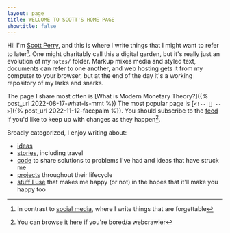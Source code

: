 ```yaml
---
layout: page
title: WELCOME TO SCOTT'S HOME PAGE
showtitle: false
---
```


Hi! I'm [Scott Perry](about), and this is where I write things that I might want to refer to later[^social]. One might charitably call this a digital garden, but it's really just an evolution of my `notes/` folder. Markup mixes media and styled text, documents can refer to one another, and web hosting gets it from my computer to your browser, but at the end of the day it's a working repository of my larks and snarks.

The page I share most often is [What is Modern Monetary Theory?]({% post_url 2022-08-17-what-is-mmt %}) The most popular page is [`<!-- 🤦 -->`]({% post_url 2022-11-12-facepalm %}). You should subscribe to the [feed](/feed.xml) if you'd like to keep up with changes as they happen[^blog].

Broadly categorized, I enjoy writing about:

* [ideas](ideas)
* [stories](stories), including travel
* [code](code) to share solutions to problems I've had and ideas that have struck me
* [projects](projects) throughout their lifecycle
* [stuff I use](iusethis) that makes me happy (or not) in the hopes that it'll make you happy too

[^social]: In contrast to [social media](/about/#fn:socials), where I write things that are forgettable
[^blog]: You can browse it [here](blog) if you're bored/a webcrawler
